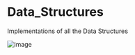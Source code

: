 # Data_Structures
Implementations of all the Data Structures 

![image](https://github.com/user-attachments/assets/99d1f0c1-2dad-4af7-97ea-27e0388f0a09)
